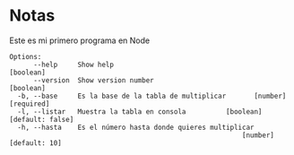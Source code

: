 # Notas

Este es mi primero programa en Node

```
Options:
      --help     Show help                                             [boolean]
      --version  Show version number                                   [boolean]
  -b, --base     Es la base de la tabla de multiplicar       [number] [required]
  -l, --listar   Muestra la tabla en consola          [boolean] [default: false]
  -h, --hasta    Es el número hasta donde quieres multiplicar
                                                          [number] [default: 10]
```                                                          
